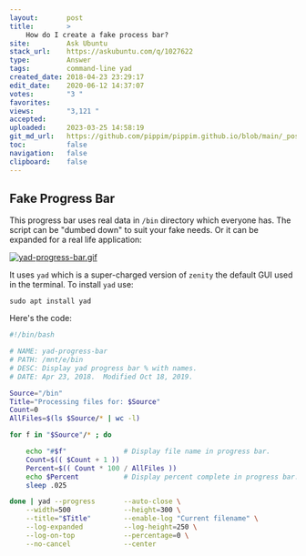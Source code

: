 ```yaml
---
layout:       post
title:        >
    How do I create a fake process bar?
site:         Ask Ubuntu
stack_url:    https://askubuntu.com/q/1027622
type:         Answer
tags:         command-line yad
created_date: 2018-04-23 23:29:17
edit_date:    2020-06-12 14:37:07
votes:        "3 "
favorites:    
views:        "3,121 "
accepted:     
uploaded:     2023-03-25 14:58:19
git_md_url:   https://github.com/pippim/pippim.github.io/blob/main/_posts/2018/2018-04-23-How-do-I-create-a-fake-process-bar_.md
toc:          false
navigation:   false
clipboard:    false
---
```


## Fake Progress Bar

This progress bar uses real data in `/bin` directory which everyone has. The script can be "dumbed down" to suit your fake needs. Or it can be expanded for a real life application:

[![yad-progress-bar.gif][1]][1]

It uses `yad` which is a super-charged version of `zenity` the default GUI used in the terminal. To install `yad` use:

``` 
sudo apt install yad
```

Here's the code:



``` bash
#!/bin/bash

# NAME: yad-progress-bar
# PATH: /mnt/e/bin
# DESC: Display yad progress bar % with names.
# DATE: Apr 23, 2018.  Modified Oct 18, 2019.

Source="/bin"
Title="Processing files for: $Source"
Count=0  
AllFiles=$(ls $Source/* | wc -l)

for f in "$Source"/* ; do

    echo "#$f"              # Display file name in progress bar.
    Count=$(( $Count + 1 ))
    Percent=$(( Count * 100 / AllFiles ))
    echo $Percent           # Display percent complete in progress bar.
    sleep .025

done | yad --progress       --auto-close \
    --width=500             --height=300 \
    --title="$Title"        --enable-log "Current filename" \
    --log-expanded          --log-height=250 \
    --log-on-top            --percentage=0 \
    --no-cancel             --center
```


  [1]: https://i.stack.imgur.com/NRp3o.gif

